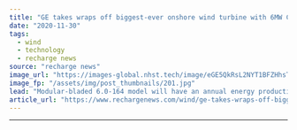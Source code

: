 ```yaml
---
title: "GE takes wraps off biggest-ever onshore wind turbine with 6MW Cypress"
date: "2020-11-30"
tags: 
  - wind
  - technology
  - recharge news
source: "recharge news"
image_url: "https://images-global.nhst.tech/image/eGE5QkRsL2NYT1BFZHhsTnJsQ1RKVVA2eERlTUl4WmRld0FzL2hHQ3JiND0=/nhst/binary/8e7d1bafb153c38db07d8cd1ad52cf72"
image_fp: "/assets/img/post_thumbnails/201.jpg"
lead: "Modular-bladed 6.0-164 model will have an annual energy production 11% higher than the US OEM’s 5.3-158"
article_url: "https://www.rechargenews.com/wind/ge-takes-wraps-off-biggest-ever-onshore-wind-turbine-with-6mw-cypress/2-1-921117"
---
```


---
